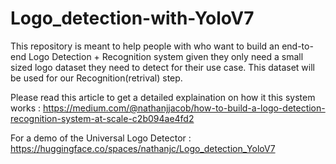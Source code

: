 # Logo_detection-with-YoloV7

This repository is meant to help people with who want to build an end-to-end Logo Detection + Recognition system given they only need a small sized logo dataset they need to detect for their use case. This dataset will be used for our Recognition(retrival) step.

Please read this article to get a detailed explaination on how it this system works : https://medium.com/@nathanjjacob/how-to-build-a-logo-detection-recognition-system-at-scale-c2b094ae4fd2

For a demo of the Universal Logo Detector : https://huggingface.co/spaces/nathanjc/Logo_detection_YoloV7
